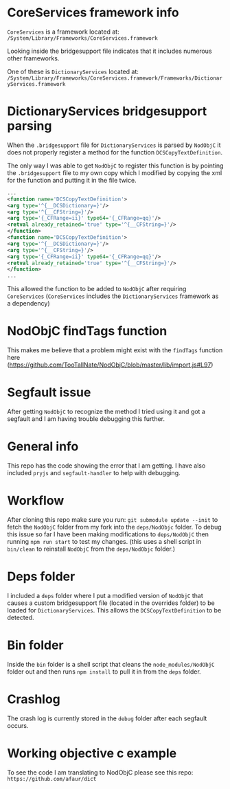 # CoreServices framework info

`CoreServices` is a framework located at:
`/System/Library/Frameworks/CoreServices.framework`

Looking inside the bridgesupport file indicates that it
includes numerous other frameworks.

One of these is `DictionaryServices` located at:
`/System/Library/Frameworks/CoreServices.framework/Frameworks/DictionaryServices.framework`

# DictionaryServices bridgesupport parsing

When the `.bridgesupport` file for `DictionaryServices` is parsed by `NodObjC`
it does not properly register a method for the function `DCSCopyTextDefinition`.

The only way I was able to get `NodObjC` to register this function is by
pointing the `.bridgesupport` file to my own copy which I modified by copying
the xml for the function and putting it in the file twice.  

```xml
...
<function name='DCSCopyTextDefinition'>
<arg type='^{__DCSDictionary=}'/>
<arg type='^{__CFString=}'/>
<arg type='{_CFRange=ii}' type64='{_CFRange=qq}'/>
<retval already_retained='true' type='^{__CFString=}'/>
</function>
<function name='DCSCopyTextDefinition'>
<arg type='^{__DCSDictionary=}'/>
<arg type='^{__CFString=}'/>
<arg type='{_CFRange=ii}' type64='{_CFRange=qq}'/>
<retval already_retained='true' type='^{__CFString=}'/>
</function>
...
```

This allowed the function to be added to `NodObjC` after requiring
`CoreServices` (`CoreServices` includes the `DictionaryServices` framework as a dependency)

# NodObjC findTags function
This makes me believe that a problem might exist with the `findTags` function here 
(https://github.com/TooTallNate/NodObjC/blob/master/lib/import.js#L97)

# Segfault issue
After getting `NodObjC` to recognize the method I tried using it and got a
segfault and I am having trouble debugging this further.

# General info
This repo has the code showing the error that I am getting.  I have also included
`pryjs` and `segfault-handler` to help with debugging.

# Workflow
After cloning this repo make sure you run: `git submodule update --init` to
fetch the `NodObjC` folder from my fork into the `deps/NodObjc` folder.
To debug this issue so far I have been making  modifications to `deps/NodObjC`
then running `npm run start` to test my changes. (this uses a shell script in
`bin/clean` to reinstall `NodObjC` from the `deps/NodObjc` folder.)

# Deps folder
I included a `deps` folder where I put a modified version of `NodObjC` that causes
a custom bridgesupport file (located in the overrides folder)  to be loaded
for `DictionaryServices`.  This allows the `DCSCopyTextDefinition` to be detected.

# Bin folder
Inside the `bin` folder is a shell script that cleans the `node_modules/NodObjC`
folder out and then runs `npm install` to pull it in from the `deps` folder.

# Crashlog
The crash log is currently stored in the `debug` folder after each segfault
occurs.

# Working objective c example
To see the code I am translating to NodObjC please see this repo:
`https://github.com/afaur/dict`
